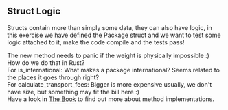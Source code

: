 ## Struct Logic

Structs contain more than simply some data, they can also have logic, in this
exercise we have defined the Package struct and we want to test some logic attached to it,
make the code compile and the tests pass!

<div class="hint">
The new method needs to panic if the weight is physically impossible :) How do we do that in Rust?
</div>

<div class="hint">
For is_international: What makes a package international? Seems related to the places it goes through right?
</div>

<div class="hint">
For calculate_transport_fees: Bigger is more expensive usually, we don't have size, but something may fit the bill here :)
</div>

<div class="hint">
Have a look in <a href="https://doc.rust-lang.org/book/ch05-03-method-syntax.html">The Book</a> to find out more about method implementations. 
</div>
